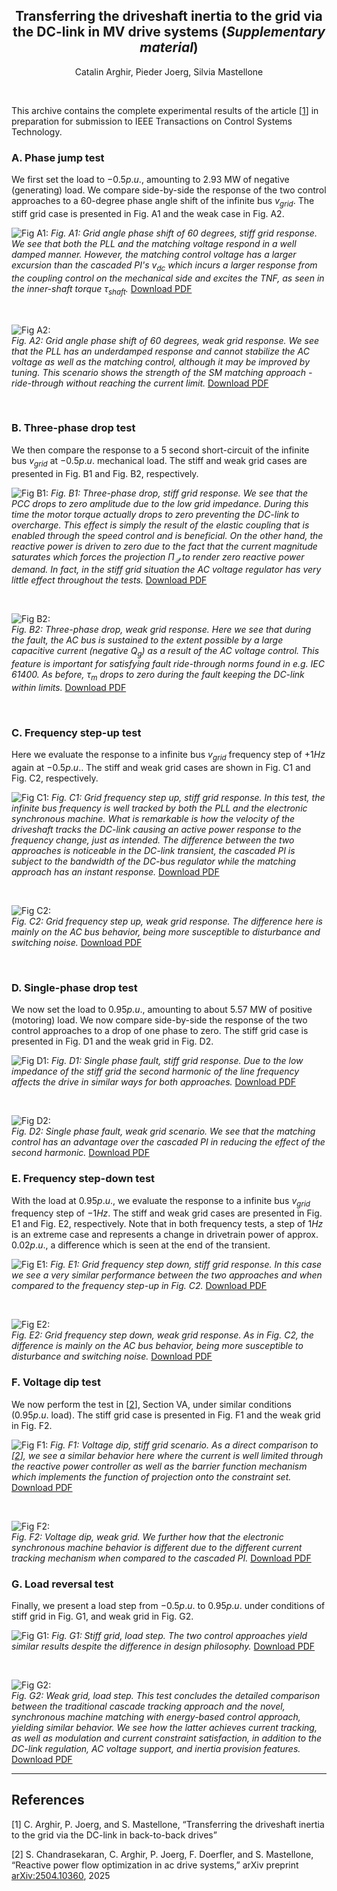 <div align="center">

##  Transferring the driveshaft inertia to the grid via the DC-link in MV drive systems (*Supplementary material*) 
Catalin Arghir, Pieder Joerg, Silvia Mastellone
</div>

<br>

This archive contains the complete experimental results of the article [[1](#references)] in preparation for submission to IEEE Transactions on Control Systems Technology.


### A. Phase jump test
We first set the load to $-0.5p.u.$, amounting to 2.93 MW of negative (generating) load. We compare side-by-side the response of the two control approaches to a 60-degree phase angle shift of the infinite bus $v_{grid}$. The stiff grid case is presented in Fig. A1 and the weak case in Fig. A2.

![Fig A1:](fig/Stiff_grid_angle.png)
*Fig. A1: Grid angle phase shift of 60 degrees, stiff grid response. We see that both the PLL and the matching voltage respond in a well damped manner. However, the matching control voltage has a larger excursion than the cascaded PI's $v_{dc}$ which incurs a larger response from the coupling control on the mechanical side and excites the TNF, as seen in the inner-shaft torque $\tau_\textit{shaft}$.*
[Download PDF](fig/Stiff_grid_angle.pdf)

<br>

![Fig A2:](fig/Weak_grid_angle.png)  
*Fig. A2: Grid angle phase shift of 60 degrees, weak grid response. We see that the PLL has an underdamped response and cannot stabilize the AC voltage as well as the matching control, although it may be improved by tuning. This scenario shows the strength of the SM matching approach - ride-through without reaching the current limit.*
[Download PDF](fig/Weak_grid_angle.pdf)

<br>


### B. Three-phase drop test
We then compare the response to a 5 second short-circuit of the infinite bus $v_{grid}$ at $-0.5p.u.$ mechanical load. The stiff and weak grid cases are presented in Fig. B1 and Fig. B2, respectively.

![Fig B1:](fig/Stiff_3phdrop.png)
*Fig. B1: Three-phase drop, stiff grid response. We see that the PCC drops to zero amplitude due to the low grid impedance. During this time the motor torque actually drops to zero preventing the DC-link to overcharge. This effect is simply the result of the elastic coupling that is enabled through the speed control and is beneficial. On the other hand, the reactive power is driven to zero due to the fact that the current magnitude saturates which forces the projection $\Pi_\mathcal{Q}$ to render zero reactive power demand. In fact, in the stiff grid situation the AC voltage regulator has very little effect throughout the tests.*
[Download PDF](fig/Stiff_3phdrop.pdf)

<br>

![Fig B2:](fig/Weak_3phdrop.png)  
*Fig. B2: Three-phase drop, weak grid response. Here we see that during the fault, the AC bus is sustained to the extent possible by a large capacitive current (negative $Q_g$) as a result of the AC voltage control. This feature is important for satisfying fault ride-through norms found in e.g. IEC 61400. As before, $\tau_m$ drops to zero during the fault keeping the DC-link within limits.*
[Download PDF](fig/Weak_3phdrop.pdf)

<br>


### C. Frequency step-up test
Here we evaluate the response to a infinite bus $v_{grid}$ frequency step of $+1Hz$ again at $-0.5p.u.$. The stiff and weak grid cases are shown in Fig. C1 and Fig. C2, respectively.

![Fig C1:](fig/Stiff_freqstep_up.png)
*Fig. C1: Grid frequency step up, stiff grid response. In this test, the infinite bus frequency is well tracked by both the PLL and the electronic synchronous machine. What is remarkable is how the velocity of the driveshaft tracks the DC-link causing an active power response to the frequency change, just as intended. The difference between the two approaches is noticeable in the DC-link transient, the cascaded PI is subject to the bandwidth of the DC-bus regulator while the matching approach has an instant response.*
[Download PDF](fig/Stiff_freqstep_up.pdf)

<br>

![Fig C2:](fig/Weak_freqstep_up.png)  
*Fig. C2: Grid frequency step up, weak grid response. The difference here is mainly on the AC bus behavior, being more susceptible to disturbance and switching noise.*
[Download PDF](fig/Weak_freqstep_up.pdf)

<br>


### D. Single-phase drop test
We now set the load to $0.95p.u.$, amounting to about 5.57 MW of positive (motoring) load. We now compare side-by-side the response of the two control approaches to a drop of one phase to zero. The stiff grid case is presented in Fig. D1 and the weak grid in Fig. D2.

![Fig D1:](fig/Stiff_singlephase.png)
*Fig. D1: Single phase fault, stiff grid response. Due to the low impedance of the stiff grid the second harmonic of the line frequency affects the drive in similar ways for both approaches.*
[Download PDF](fig/Stiff_singlephase.pdf)

<br>

![Fig D2:](fig/Weak_singlephase.png)  
*Fig. D2: Single phase fault, weak grid scenario. We see that the matching control has an advantage over the cascaded PI in reducing the effect of the second harmonic.*
[Download PDF](fig/Weak_singlephase.pdf)


### E. Frequency step-down test
With the load at $0.95p.u.$, we evaluate the response to a infinite bus $v_{grid}$ frequency step of $-1Hz$. The stiff and weak grid cases are presented in Fig. E1 and Fig. E2, respectively. Note that in both frequency tests, a step of $1Hz$ is an extreme case and represents a change in drivetrain power of approx. $0.02p.u.$, a difference which is seen at the end of the transient.

![Fig E1:](fig/Stiff_freqstep_down.png)
*Fig. E1: Grid frequency step down, stiff grid response. In this case we see a very similar performance between the two approaches and when compared to the frequency step-up in Fig. C2.*
[Download PDF](fig/Stiff_freqstep_down.pdf)

<br>

![Fig E2:](fig/Weak_freqstep_down.png)  
*Fig. E2: Grid frequency step down, weak grid response. As in Fig. C2, the difference is mainly on the AC bus behavior, being more susceptible to disturbance and switching noise.*
[Download PDF](fig/Weak_freqstep_down.pdf)


### F. Voltage dip test
We now perform the test in [[2](#references)], Section VA, under similar conditions ($0.95p.u.$ load). The stiff grid case is presented in Fig. F1 and the weak grid in Fig. F2. 

![Fig F1:](fig/Stiff_dip_profile.png)
*Fig. F1: Voltage dip, stiff grid scenario. As a direct comparison to [[2](#references)], we see a similar behavior here where the current is well limited through the reactive power controller as well as the barrier function mechanism which implements the function of projection onto the constraint set.*
[Download PDF](fig/Stiff_dip_profile.pdf)

<br>

![Fig F2:](fig/Weak_dip_profile.png)  
*Fig. F2: Voltage dip, weak grid. We further how that the electronic synchronous machine behavior is different due to the different current tracking mechanism when compared to the cascaded PI.*
[Download PDF](fig/Weak_dip_profile.pdf)


### G. Load reversal test
Finally, we present a load step from $-0.5p.u.$ to $0.95p.u.$ under conditions of stiff grid in Fig. G1, and weak grid in Fig. G2.

![Fig G1:](fig/Stiff_load_step.png)
*Fig. G1: Stiff grid, load step. The two control approaches yield similar results despite the difference in design philosophy.*
[Download PDF](fig/Stiff_load_step.pdf)

<br>

![Fig G2:](fig/Weak_load_step.png)  
*Fig. G2: Weak grid, load step. This test concludes the detailed comparison between the traditional cascade tracking approach and the novel, synchronous machine matching with energy-based control approach, yielding similar behavior. We see how the latter achieves current tracking, as well as modulation and current constraint satisfaction, in addition to the DC-link regulation, AC voltage support, and inertia provision features.*
[Download PDF](fig/Weak_load_step.pdf)

---


## References
[1] C. Arghir, P. Joerg, and S. Mastellone, “Transferring the driveshaft inertia to the grid via the DC-link in back-to-back drives”

[2] S. Chandrasekaran, C. Arghir, P. Joerg, F. Doerfler, and S. Mastellone, “Reactive power flow optimization in ac drive systems,” arXiv preprint [arXiv:2504.10360](https://arxiv.org/abs/2504.10360), 2025

